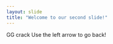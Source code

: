 ```yaml
---
layout: slide
title: "Welcome to our second slide!"
---
```

GG crack
Use the left arrow to go back!
